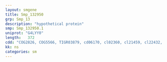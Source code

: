 ```yaml
---
layout: smgene
title: Smp_132950
grp: Smp_13
description: "hypothetical protein"
smp: Smp_132950.1
uniprot: "G4LYY0"
length:   372
cdd: "COG2826, COG5566, TIGR03879, cd06170, cl02360, cl21459, cl22432, pfam13384, pfam13551, smart00421"
kk: ns
categories: sm
---
```

